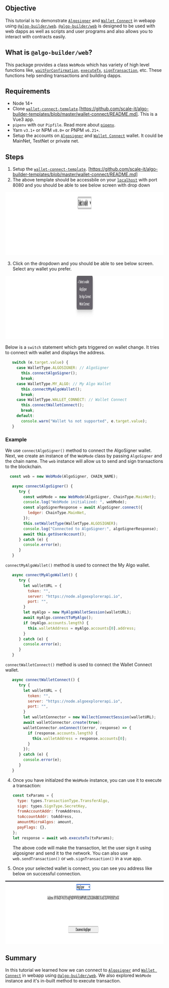 ## Objective

This tutorial is to demonstrate [`Algosigner`](https://github.com/PureStake/algosigner) and [`Wallet Connect`](https://walletconnect.com/) in webapp using [`@algo-builder/web`](https://github.com/scale-it/algo-builder/tree/master/packages/web). [`@algo-builder/web`](https://github.com/scale-it/algo-builder/tree/master/packages/web) is designed to be used with web dapps as well as scripts and user programs and also allows you to interact with contracts easily.

## What is `@algo-builder/web`?

This package provides a class `WebMode` which has variety of high level functions like, [`waitForConfirmation`](https://algobuilder.dev/api/web/classes/WebMode.html#waitForConfirmation), [`executeTx`](<(https://algobuilder.dev/api/web/classes/WebMode.html#executeTransaction)>), [`signTransaction`](<(https://algobuilder.dev/api/web/classes/WebMode.html#signTransaction)>), etc. These functions help sending transactions and building dapps.

## Requirements

- Node 14+
- Clone [`wallet-connect-template`]().[https://github.com/scale-it/algo-builder-templates/blob/master/wallet-connect/README.md]. This is a Vue3 app.
- `pipenv` with our `Pipfile`. Read more about [`pipenv`](https://algobuilder.dev/guide/README#using-pipenv).
- Yarn `v3.1+` or NPM `v8.0+` or PNPM `v6.21+`.
- Setup the accounts on [`Algosigner`](https://github.com/PureStake/algosigner) and [`Wallet Connect`](https://walletconnect.com/) wallet. It could be MainNet, TestNet or private net.

## Steps

1. Setup the [`wallet-connect-template`](). [https://github.com/scale-it/algo-builder-templates/blob/master/wallet-connect/README.md]
2. The above template should be accessbile on your [`localhost`](http://localhost:8080/) with port 8080 and you should be able to see below screen with drop down

<img src="./t-08/assets/select-wallet.png" height="200" title="Select Wallet" />

3. Click on the dropdown and you should be able to see below screen. Select any wallet you prefer. 

<img src="./t-08/assets/all-wallets.png" height="200" title="All Wallet" />

   Below is a `switch` statement which gets triggered on wallet change. It tries to connect with wallet and displays the address.

```js
   switch (e.target.value) {
     case WalletType.ALGOSIGNER: // AlgoSigner
       this.connectAlgoSigner();
       break;
     case WalletType.MY_ALGO: // My Algo Wallet
       this.connectMyAlgoWallet();
       break;
     case WalletType.WALLET_CONNECT: // Wallet Connect
       this.connectWalletConnect();
       break;
     default:
       console.warn("Wallet %s not supported", e.target.value);
   }
```

### Example

We use `connectAlgoSigner()` method to connect the AlgoSigner wallet. Next, we create an instance of the `WebMode` class by passing `AlgoSigner` and the chain name. The `web` instance will allow us to send and sign transactions to the blockchain.
 ```js
   const web = new WebMode(AlgoSigner, CHAIN_NAME);
 ```

```js
   async connectAlgoSigner() {
      try {
        const webMode = new WebMode(AlgoSigner, ChainType.MainNet);
        console.log("WebMode initialized: ", webMode);
        const algoSignerResponse = await AlgoSigner.connect({
          ledger: ChainType.MainNet,
        });
        this.setWalletType(WalletType.ALGOSIGNER);
        console.log("Connected to AlgoSigner:", algoSignerResponse);
        await this.getUserAccount();
      } catch (e) {
        console.error(e);
      }
   }
```

`connectMyAlgoWallet()` method is used to connect the My Algo wallet.

```js
   async connectMyAlgoWallet() {
      try {
        let walletURL = {
          token: "",
          server: "https://node.algoexplorerapi.io",
          port: "",
        }
        let myAlgo = new MyAlgoWalletSession(walletURL);
        await myAlgo.connectToMyAlgo();
        if (myAlgo.accounts.length) {
          this.walletAddress = myAlgo.accounts[0].address;
        }
      } catch (e) {
        console.error(e);
      }
   }
```

`connectWalletConnect()` method is used to connect the Wallet Connect wallet.

```js
   async connectWalletConnect() {
      try {
        let walletURL = {
          token: "",
          server: "https://node.algoexplorerapi.io",
          port: "",
        }
        let walletConnector = new WallectConnectSession(walletURL);
        await walletConnector.create(true);
        walletConnector.onConnect((error, response) => {
          if (response.accounts.length) {
            this.walletAddress = response.accounts[0];
          }
        });
      } catch (e) {
        console.error(e);
      }
   }
```

4. Once you have initialzed the `WebMode` instance, you can use it to execute a transaction:

    ```js
    const txParams = {
      type: types.TransactionType.TransferAlgo,
      sign: types.SignType.SecretKey,
      fromAccountAddr: fromAddress,
      toAccountAddr: toAddress,
      amountMicroAlgos: amount,
      payFlags: {},
    };
    let response = await web.executeTx(txParams);
    ```

    The above code will make the transaction, let the user sign it using algosigner and send it to the network. You can also use `web.sendTransaction()` or `web.signTransaction()` in a vue app.

5. Once your selected wallet is connect, you can see you address like below on successful connection.

<img src="./t-08/assets/wallet-connected.png" height="200" title="Select Wallet" />

## Summary

In this tutorial we learned how we can connect to [`Algosigner`](https://github.com/PureStake/algosigner) and [`Wallet Connect`](https://walletconnect.com/) in webapp using [`@algo-builder/web`](https://github.com/scale-it/algo-builder/tree/master/packages/web). We also explored `WebMode` instance and it's in-built method to execute transaction.
